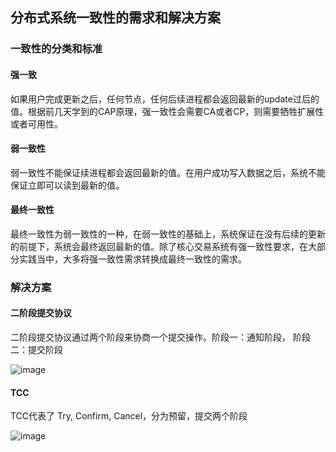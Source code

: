 ## 分布式系统一致性的需求和解决方案

### 一致性的分类和标准

#### 强一致 
如果用户完成更新之后，任何节点，任何后续进程都会返回最新的update过后的值。根据前几天学到的CAP原理，强一致性会需要CA或者CP，则需要牺牲扩展性或者可用性。

#### 弱一致性
弱一致性不能保证续进程都会返回最新的值。在用户成功写入数据之后，系统不能保证立即可以读到最新的值。

#### 最终一致性
最终一致性为弱一致性的一种，在弱一致性的基础上，系统保证在没有后续的更新的前提下，系统会最终返回最新的值。除了核心交易系统有强一致性要求，在大部分实践当中，大多将强一致性需求转换成最终一致性的需求。

### 解决方案

#### 二阶段提交协议

二阶段提交协议通过两个阶段来协商一个提交操作。阶段一：通知阶段， 阶段二：提交阶段

![image](https://user-images.githubusercontent.com/90691060/135697673-ed935d39-e621-48c7-9639-865a4713dea6.png)


#### TCC
TCC代表了 Try, Confirm, Cancel，分为预留，提交两个阶段

![image](https://user-images.githubusercontent.com/90691060/135697806-dc83c85c-c4c9-48f4-89dc-70b1a8b7ce0a.png)


